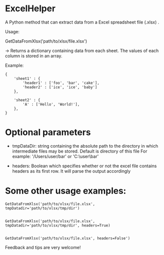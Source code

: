 # ExcelHelper


A Python method that can extract data from a Excel spreadsheet file (.xlsx) .

Usage:

GetDataFromXlsx('path/to/xlsx/file.xlsx')

->  Returns a dictionary containing data from each sheet. The values of each column is stored in an array.
    
Example:
```
{
    'sheet1' : {
        'header1' : ['foo', 'bar', 'cake'],
        'header2' : ['ice', 'ice', 'baby']
    },

    'sheet2' : {
        'A' : ['Hello', 'World!'],
    },
}
```

# Optional parameters

* tmpDataDir: string containing the absolute path to the
            directory in which intermediate files may be stored.
            Default is directory of this file
            For example: '/Users/user/bar' or 'C:\user\bar'

* headers: Boolean which specifies whether or not the excel
            file contains headers as its first row. It will parse the output 
            accordingly
            
# Some other usage examples:
```
GetDataFromXlsx('path/to/xlsx/file.xlsx', tmpDatadir='path/to/xlsx/tmp/dir')


GetDataFromXlsx('path/to/xlsx/file.xlsx', tmpDatadir='path/to/xlsx/tmp/dir', headers=True)


GetDataFromXlsx('path/to/xlsx/file.xlsx', headers=False')
```

Feedback and tips are very welcome!
